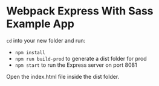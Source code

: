 # Webpack Express With Sass Example App

`cd` into your new folder and run:
- ```npm install```
- ```npm run build-prod``` to generate a dist folder for prod
- ```npm start``` to run the Express server on port 8081

Open the index.html file inside the dist folder.
